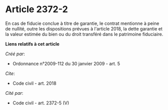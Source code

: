 # Article 2372-2

En cas de fiducie conclue à titre de garantie, le contrat mentionne à peine de nullité, outre les dispositions prévues à
l'article 2018, la dette garantie et la valeur estimée du bien ou du droit transféré dans le patrimoine fiduciaire.

**Liens relatifs à cet article**

_Créé par_:

  - Ordonnance n°2009-112 du 30 janvier 2009 - art. 5

_Cite_:

  - Code civil - art. 2018

_Cité par_:

  - Code civil - art. 2372-5 (V)
